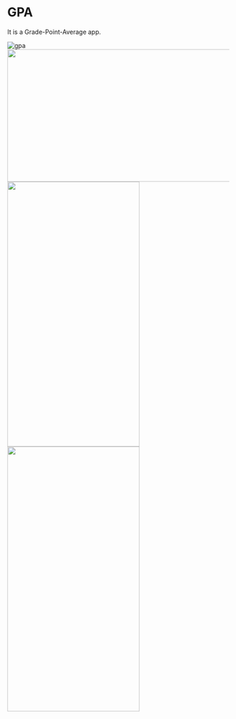 # GPA

It is a Grade-Point-Average app.

![gpa](https://user-images.githubusercontent.com/50717631/153751410-77bf0aef-ee32-416d-a4b1-fa6e4b577300.gif)
<img src="https://user-images.githubusercontent.com/50717631/153751419-d749e81a-bff4-4373-8588-f504eff1a16e.png" width="600" height="300">
<img src="https://user-images.githubusercontent.com/50717631/153751405-bf945805-98b5-4e33-a462-916621e372a3.png" width="300" height="600"> <img src="https://user-images.githubusercontent.com/50717631/153751406-b92f4428-3c99-48ee-8e36-b6379c9a6dc6.png" width="300" height="600"> 

